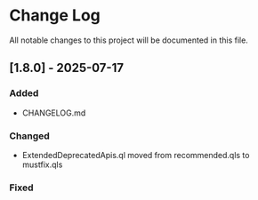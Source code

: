 
# Change Log
All notable changes to this project will be documented in this file.
 
## [1.8.0] - 2025-07-17

### Added
 - CHANGELOG.md
### Changed
 - ExtendedDeprecatedApis.ql moved from recommended.qls to mustfix.qls
### Fixed
 